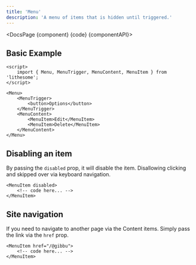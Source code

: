 ```yaml
---
title: 'Menu'
description: 'A menu of items that is hidden until triggered.'
---
```


<script>
	import {DocsPage} from '$site/index.ts';

	import componentAPI from './api';
	import {default as component} from './component.svelte';
	import {default as code} from './component.svelte?raw';
</script>

<DocsPage {component} {code} {componentAPI}>

## Basic Example

```svelte
<script>
	import { Menu, MenuTrigger, MenuContent, MenuItem } from 'lithesome';
</script>

<Menu>
	<MenuTrigger>
		<button>Options</button>
	</MenuTrigger>
	<MenuContent>
		<MenuItem>Edit</MenuItem>
		<MenuItem>Delete</MenuItem>
	</MenuContent>
</Menu>
```

## Disabling an item

By passing the `disabled` prop, it will disable the item. Disallowing clicking and skipped over via keyboard navigation.

```svelte
<MenuItem disabled>
	<!-- code here... -->
</MenuItem>
```

## Site navigation

If you need to navigate to another page via the Content items. Simply pass the link via the `href` prop.

```svelte
<MenuItem href="/@gibbu">
	<!-- code here... -->
</MenuItem>
```

</DocsPage>
